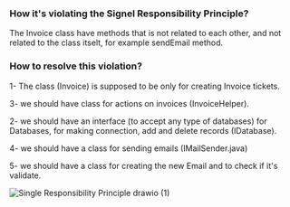### How it's violating the Signel Responsibility Principle?
The Invoice class have methods that is not related to each other, and not related to the class itselt, for example sendEmail method.



### How to resolve this violation?
1- The class (Invoice) is supposed to be only for creating Invoice tickets.


3- we should have class for actions on invoices (InvoiceHelper).


2- we should have an interface (to accept any type of databases) for Databases, for making connection, add and delete records (IDatabase).


4- we should have a class for sending emails (IMailSender.java)

5- we should have a class for creating the new Email and to check if it's validate.

![Single Responsibility Principle drawio (1)](https://user-images.githubusercontent.com/58006991/196507779-1f45f313-8bf9-49d4-83f6-d8f96cb0bc3d.png)
